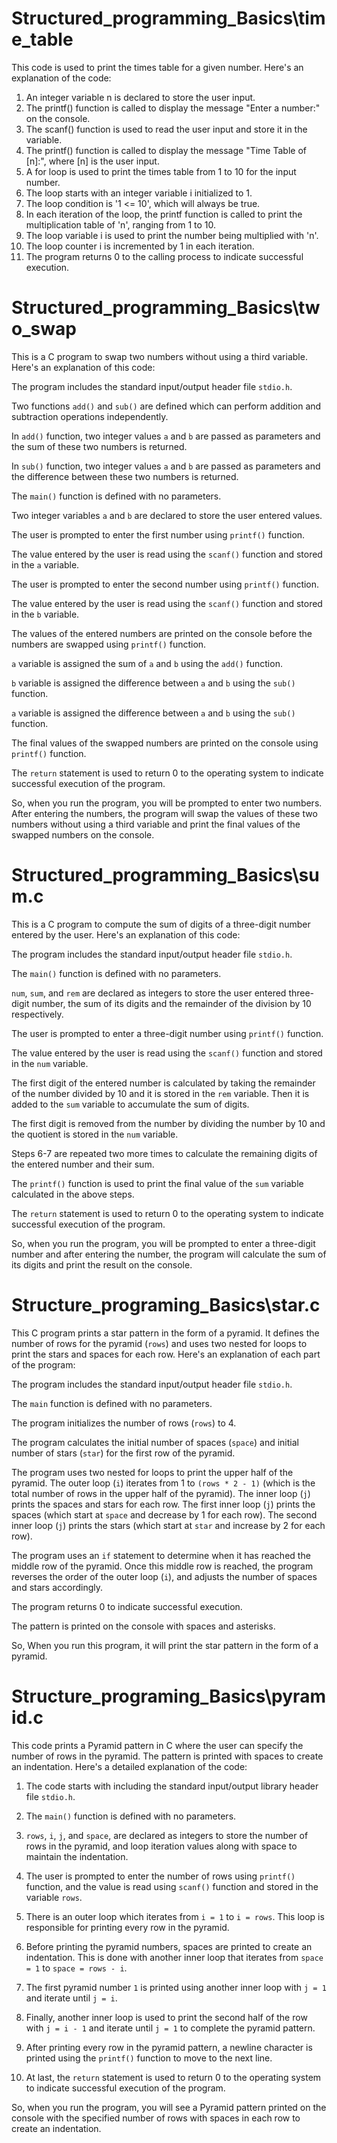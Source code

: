 # Structured_programming_Basics\time_table
This code is used to print the times table for a given number. Here's an explanation of the code:
1.	An integer variable n is declared to store the user input.
2.	The printf() function is called to display the message "Enter a number:" on the console.
3.	The scanf() function is used to read the user input and store it in the variable.
4.	The printf() function is called to display the message "Time Table of [n]:", where [n] is the user input.
5.	A for loop is used to print the times table from 1 to 10 for the input number.
6.	The loop starts with an integer variable i initialized to 1.
7.	The loop condition is '1 <= 10', which will always be true.
8.	In each iteration of the loop, the printf function is called to print the multiplication table of 'n', ranging from 1 to 10.
9.	The loop variable i is used to print the number being multiplied with 'n'.
10.	The loop counter i is incremented by 1 in each iteration.
11.	The program returns 0 to the calling process to indicate successful execution.


# Structured_programming_Basics\two_swap
This is a C program to swap two numbers without using a third variable. Here's an explanation of this code:

 The program includes the standard input/output header file `stdio.h`.

 Two functions `add()` and `sub()` are defined which can perform addition and subtraction operations independently.

 In `add()` function, two integer values `a` and `b` are passed as parameters and the sum of these two numbers is returned.

 In `sub()` function, two integer values `a` and `b` are passed as parameters and the difference between these two numbers is returned.

 The `main()` function is defined with no parameters.

 Two integer variables `a` and `b` are declared to store the user entered values.

 The user is prompted to enter the first number using `printf()` function.

 The value entered by the user is read using the `scanf()` function and stored in the `a` variable.

 The user is prompted to enter the second number using `printf()` function.

 The value entered by the user is read using the `scanf()` function and stored in the `b` variable.

 The values of the entered numbers are printed on the console before the numbers are swapped using `printf()` function.

 `a` variable is assigned the sum of `a` and `b` using the `add()` function.

 `b` variable is assigned the difference between `a` and `b` using the `sub()` function.

 `a` variable is assigned the difference between `a` and `b` using the `sub()` function.

 The final values of the swapped numbers are printed on the console using `printf()` function.

 The `return` statement is used to return 0 to the operating system to indicate successful execution of the program.

So, when you run the program, you will be prompted to enter two numbers. After entering the numbers, the program will swap the values of these two numbers without using a third variable and print the final values of the swapped numbers on the console.


# Structured_programming_Basics\sum.c
This is a C program to compute the sum of digits of a three-digit number entered by the user. Here's an explanation of this code:

 The program includes the standard input/output header file `stdio.h`.

 The `main()` function is defined with no parameters.

 `num`, `sum`, and `rem` are declared as integers to store the user entered three-digit number, the sum of its digits and the remainder of the division by 10 respectively.

 The user is prompted to enter a three-digit number using `printf()` function.

 The value entered by the user is read using the `scanf()` function and stored in the `num` variable.

 The first digit of the entered number is calculated by taking the remainder of the number divided by 10 and it is stored in the `rem` variable. Then it is added to the `sum` variable to accumulate the sum of digits.

 The first digit is removed from the number by dividing the number by 10 and the quotient is stored in the `num` variable.

 Steps 6-7 are repeated two more times to calculate the remaining digits of the entered number and their sum.

 The `printf()` function is used to print the final value of the `sum` variable calculated in the above steps.

 The `return` statement is used to return 0 to the operating system to indicate successful execution of the program.

So, when you run the program, you will be prompted to enter a three-digit number and after entering the number, the program will calculate the sum of its digits and print the result on the console.

# Structure_programing_Basics\star.c
This C program prints a star pattern in the form of a pyramid. It defines the number of rows for the pyramid (`rows`) and uses two nested for loops to print the stars and spaces for each row. Here's an explanation of each part of the program:

 The program includes the standard input/output header file `stdio.h`.

 The `main` function is defined with no parameters.

 The program initializes the number of rows (`rows`) to 4.

 The program calculates the initial number of spaces (`space`) and initial number of stars (`star`) for the first row of the pyramid.

 The program uses two nested for loops to print the upper half of the pyramid. The outer loop (`i`) iterates from 1 to `(rows * 2 - 1)` (which is the total number of rows in the upper half of the pyramid). The inner loop (`j`) prints the spaces and stars for each row. The first inner loop (`j`) prints the spaces (which start at `space` and decrease by 1 for each row). The second inner loop (`j`) prints the stars (which start at `star` and increase by 2 for each row).

 The program uses an `if` statement to determine when it has reached the middle row of the pyramid. Once this middle row is reached, the program reverses the order of the outer loop (`i`), and adjusts the number of spaces and stars accordingly.

 The program returns 0 to indicate successful execution.

 The pattern is printed on the console with spaces and asterisks.

So, When you run this program, it will print the star pattern in the form of a pyramid.

# Structure_programing_Basics\pyramid.c
This code prints a Pyramid pattern in C where the user can specify the number of rows in the pyramid. The pattern is printed with spaces to create an indentation. Here's a detailed explanation of the code:

1. The code starts with including the standard input/output library header file `stdio.h`.

2. The `main()` function is defined with no parameters.

3. `rows`, `i`, `j`, and `space`, are declared as integers to store the number of rows in the pyramid, and loop iteration values along with space to maintain the indentation.

4. The user is prompted to enter the number of rows using `printf()` function, and the value is read using `scanf()` function and stored in the variable `rows`.

5. There is an outer loop which iterates from `i = 1` to `i = rows`. This loop is responsible for printing every row in the pyramid.

6. Before printing the pyramid numbers, spaces are printed to create an indentation. This is done with another inner loop that iterates from `space = 1` to `space = rows - i`.

7. The first pyramid number `1` is printed using another inner loop with `j = 1` and iterate until `j = i`.

8. Finally, another inner loop is used to print the second half of the row with `j = i - 1` and iterate until `j = 1` to complete the pyramid pattern.

9. After printing every row in the pyramid pattern, a newline character is printed using the `printf()` function to move to the next line.

10. At last, the `return` statement is used to return 0 to the operating system to indicate successful execution of the program.

So, when you run the program, you will see a Pyramid pattern printed on the console with the specified number of rows with spaces in each row to create an indentation.
